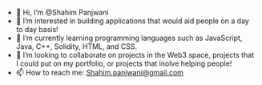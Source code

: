 - 👋 Hi, I’m @Shahim Panjwani
- 👀 I’m interested in building applications that would aid people on a day to day basis!
- 🌱 I’m currently learning programming languages such as JavaScript, Java, C++, Solidity, HTML, and CSS.
- 💞️ I’m looking to collaborate on projects in the Web3 space, projects that I could put on my portfolio, or projects that inolve helping people!
- 📫 How to reach me: Shahim.panjwani@gmail.com

<!---
ShahimTBG/ShahimTBG is a ✨ special ✨ repository because its `README.md` (this file) appears on your GitHub profile.
You can click the Preview link to take a look at your changes.
--->
